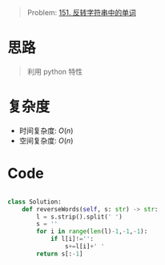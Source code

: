 > Problem: [151. 反转字符串中的单词](https://leetcode.cn/problems/reverse-words-in-a-string/description/)

# 思路

> 利用 python 特性

# 复杂度

- 时间复杂度: $O(n)$
- 空间复杂度: $O(n)$

# Code

```Python []

class Solution:
    def reverseWords(self, s: str) -> str:
        l = s.strip().split(' ')
        s = ''
        for i in range(len(l)-1,-1,-1):
            if l[i]!='':
                s+=l[i]+' '
        return s[:-1]
```

